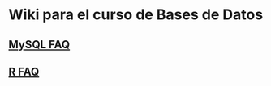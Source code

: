# Wiki para el curso de Bases de Datos

## [MySQL FAQ](./MySQL/MySQLFAQ.md) 

## [R FAQ](./Rdoc/R.md) 

